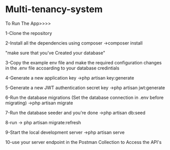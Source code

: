 # Multi-tenancy-system
To Run The App>>>>

1-Clone the repository 

2-Install all the dependencies using composer
->composer install

"make sure that you've Created your database"

3-Copy the example env file and make the required configuration changes in the .env file accoarding to your database credintials 

4-Generate a new application key
->php artisan key:generate

5-Generate a new JWT authentication secret key
->php artisan jwt:generate

6-Run the database migrations (Set the database connection in .env before migrating)
->php artisan migrate

7-Run the database seeder and you're done
->php artisan db:seed

8-run -> php artisan migrate:refresh

9-Start the local development server
->php artisan serve

10-use your server endpoint in the Postman Collection to Access the API's 
